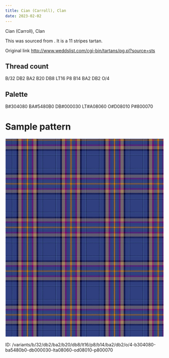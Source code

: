 ```yaml
---
title: Cian (Carroll), Clan
date: 2023-02-02
---
```

Cian (Carroll), Clan

This was sourced from <no value>.  It is a 11 stripes tartan.

Original link http://www.weddslist.com/cgi-bin/tartans/pg.pl?source=sts

## Thread count
B/32 DB2 BA2 B20 DB8 LT16 P8 B14 BA2 DB2 O/4

## Palette
B#304080 BA#5480B0 DB#000030 LT#A08060 O#D08010 P#800070

# Sample pattern

![Tartan detail](tartan.png "B/32 DB2 BA2 B20 DB8 LT16 P8 B14 BA2 DB2 O/4 tartan")

ID: /variants/b/32/db2/ba2/b20/db8/lt16/p8/b14/ba2/db2/o/4-b304080-ba5480b0-db000030-lta08060-od08010-p800070